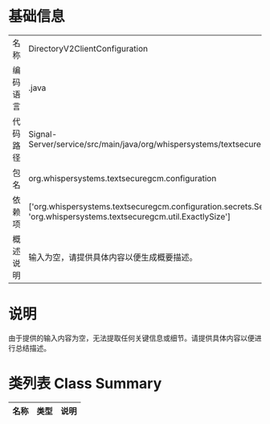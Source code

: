 # 基础信息

|      |      |
|------|------|
| 名称 | DirectoryV2ClientConfiguration |
| 编码语言 | .java |
| 代码路径 | Signal-Server/service/src/main/java/org/whispersystems/textsecuregcm/configuration/DirectoryV2ClientConfiguration.java |
| 包名 | org.whispersystems.textsecuregcm.configuration |
| 依赖项 | ['org.whispersystems.textsecuregcm.configuration.secrets.SecretBytes', 'org.whispersystems.textsecuregcm.util.ExactlySize'] |
| 概述说明 | 输入为空，请提供具体内容以便生成概要描述。 |

# 说明

由于提供的输入内容为空，无法提取任何关键信息或细节。请提供具体内容以便进行总结描述。

# 类列表 Class Summary

| 名称   | 类型  | 说明 |
|-------|------|-------------|




